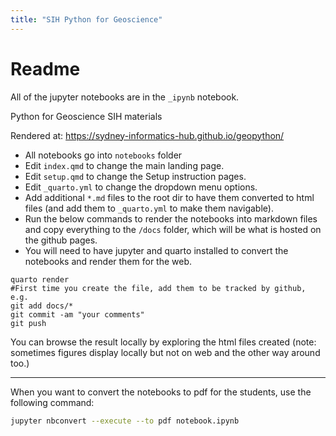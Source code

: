 ```yaml
---
title: "SIH Python for Geoscience"
---
```

# Readme

All of the jupyter notebooks are in the `_ipynb` notebook.

Python for Geoscience SIH materials

Rendered at: https://sydney-informatics-hub.github.io/geopython/

- All notebooks go into `notebooks` folder
- Edit `index.qmd` to change the main landing page.
- Edit `setup.qmd` to change the Setup instruction pages.
- Edit `_quarto.yml` to change the dropdown menu options.
- Add additional `*.md` files to the root dir to have them converted to html files (and add them to `_quarto.yml` to make them navigable).
- Run the below commands to render the notebooks into markdown files and copy everything to the `/docs` folder, which will be what is hosted on the github pages.
- You will need to have jupyter and quarto installed to convert the notebooks and render them for the web.

```
quarto render
#First time you create the file, add them to be tracked by github, e.g.
git add docs/*
git commit -am "your comments"
git push
```
You can browse the result locally by exploring the html files created (note: sometimes figures display locally but not on web and the other way around too.)

***

When you want to convert the notebooks to pdf for the students, use the following command:

```sh
jupyter nbconvert --execute --to pdf notebook.ipynb
```
